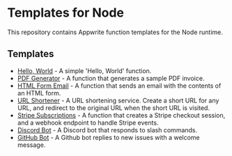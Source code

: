 # Templates for Node

This repository contains Appwrite function templates for the Node runtime.

## Templates

- [Hello, World](hello-world/) - A simple 'Hello, World' function.
- [PDF Generator](pdf-generator/) - A function that generates a sample PDF invoice.
- [HTML Form Email](html-form-email/) - A function that sends an email with the contents of an HTML form.
- [URL Shortener](url-shortener/) - A URL shortening service. Create a short URL for any URL, and redirect to the original URL when the short URL is visited.
- [Stripe Subscriptions](stripe-subscriptions/) - A function that creates a Stripe checkout session, and a webhook endpoint to handle Stripe events.
- [Discord Bot](discord-bot/) - A Discord bot that responds to slash commands.
- [GitHub Bot](github-bot/) - A Github bot replies to new issues with a welcome message.
